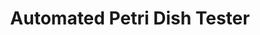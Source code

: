 ---
layout: post
title: Automated Petri Dish Tester
external: [github, github.com/EnigMoiD/petri-test]
short: poe-petri
team: 2

specs: [
[code, 'Arduino C, Node']]
---